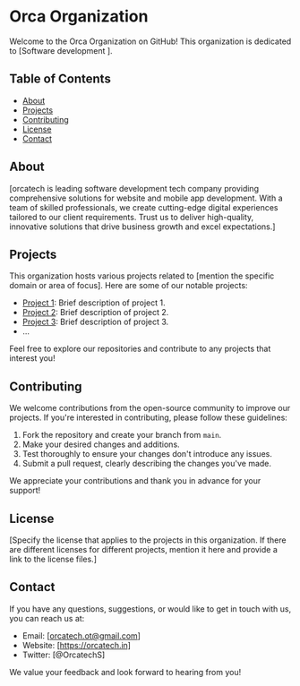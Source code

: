 # Orca Organization

Welcome to the Orca Organization on GitHub! This organization is dedicated to [Software development ].

## Table of Contents

- [About](#about)
- [Projects](#projects)
- [Contributing](#contributing)
- [License](#license)
- [Contact](#contact)

## About

[orcatech is leading software development tech company providing comprehensive solutions for website and mobile app development. With a team of skilled professionals, we create cutting-edge digital experiences tailored to our client requirements. Trust us to deliver high-quality, innovative solutions that drive business growth and excel expectations.]

## Projects

This organization hosts various projects related to [mention the specific domain or area of focus]. Here are some of our notable projects:

- [Project 1](link-to-project-1): Brief description of project 1.
- [Project 2](link-to-project-2): Brief description of project 2.
- [Project 3](link-to-project-3): Brief description of project 3.
- ...

Feel free to explore our repositories and contribute to any projects that interest you!

## Contributing

We welcome contributions from the open-source community to improve our projects. If you're interested in contributing, please follow these guidelines:

1. Fork the repository and create your branch from `main`.
2. Make your desired changes and additions.
3. Test thoroughly to ensure your changes don't introduce any issues.
4. Submit a pull request, clearly describing the changes you've made.

We appreciate your contributions and thank you in advance for your support!

## License

[Specify the license that applies to the projects in this organization. If there are different licenses for different projects, mention it here and provide a link to the license files.]

## Contact

If you have any questions, suggestions, or would like to get in touch with us, you can reach us at:

- Email: [orcatech.ot@gmail.com]
- Website: [https://orcatech.in]
- Twitter: [@OrcatechS]

We value your feedback and look forward to hearing from you!

